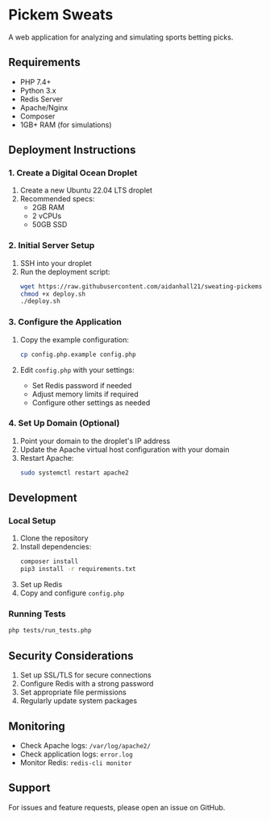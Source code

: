 # Pickem Sweats

A web application for analyzing and simulating sports betting picks.

## Requirements

- PHP 7.4+
- Python 3.x
- Redis Server
- Apache/Nginx
- Composer
- 1GB+ RAM (for simulations)

## Deployment Instructions

### 1. Create a Digital Ocean Droplet

1. Create a new Ubuntu 22.04 LTS droplet
2. Recommended specs:
   - 2GB RAM
   - 2 vCPUs
   - 50GB SSD

### 2. Initial Server Setup

1. SSH into your droplet
2. Run the deployment script:
   ```bash
   wget https://raw.githubusercontent.com/aidanhall21/sweating-pickems/main/deploy.sh
   chmod +x deploy.sh
   ./deploy.sh
   ```

### 3. Configure the Application

1. Copy the example configuration:
   ```bash
   cp config.php.example config.php
   ```

2. Edit `config.php` with your settings:
   - Set Redis password if needed
   - Adjust memory limits if required
   - Configure other settings as needed

### 4. Set Up Domain (Optional)

1. Point your domain to the droplet's IP address
2. Update the Apache virtual host configuration with your domain
3. Restart Apache:
   ```bash
   sudo systemctl restart apache2
   ```

## Development

### Local Setup

1. Clone the repository
2. Install dependencies:
   ```bash
   composer install
   pip3 install -r requirements.txt
   ```
3. Set up Redis
4. Copy and configure `config.php`

### Running Tests

```bash
php tests/run_tests.php
```

## Security Considerations

1. Set up SSL/TLS for secure connections
2. Configure Redis with a strong password
3. Set appropriate file permissions
4. Regularly update system packages

## Monitoring

- Check Apache logs: `/var/log/apache2/`
- Check application logs: `error.log`
- Monitor Redis: `redis-cli monitor`

## Support

For issues and feature requests, please open an issue on GitHub. 